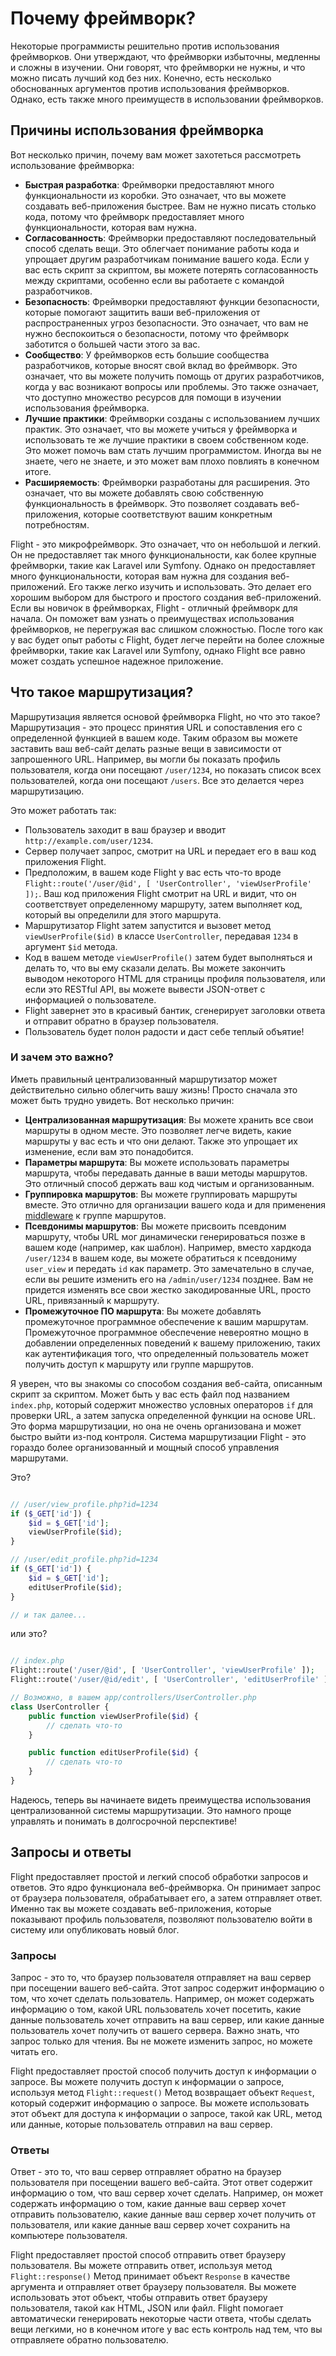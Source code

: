 
# Почему фреймворк?

Некоторые программисты решительно против использования фреймворков. Они утверждают, что фреймворки избыточны, медленны и сложны в изучении. 
Они говорят, что фреймворки не нужны, и что можно писать лучший код без них. 
Конечно, есть несколько обоснованных аргументов против использования фреймворков. Однако, есть также много преимуществ в использовании фреймворков. 

## Причины использования фреймворка

Вот несколько причин, почему вам может захотеться рассмотреть использование фреймворка:

- **Быстрая разработка**: Фреймворки предоставляют много функциональности из коробки. Это означает, что вы можете создавать веб-приложения быстрее. Вам не нужно писать столько кода, потому что фреймворк предоставляет много функциональности, которая вам нужна.
- **Согласованность**: Фреймворки предоставляют последовательный способ сделать вещи. Это облегчает понимание работы кода и упрощает другим разработчикам понимание вашего кода. Если у вас есть скрипт за скриптом, вы можете потерять согласованность между скриптами, особенно если вы работаете с командой разработчиков.
- **Безопасность**: Фреймворки предоставляют функции безопасности, которые помогают защитить ваши веб-приложения от распространенных угроз безопасности. Это означает, что вам не нужно беспокоиться о безопасности, потому что фреймворк заботится о большей части этого за вас.
- **Сообщество**: У фреймворков есть большие сообщества разработчиков, которые вносят свой вклад во фреймворк. Это означает, что вы можете получить помощь от других разработчиков, когда у вас возникают вопросы или проблемы. Это также означает, что доступно множество ресурсов для помощи в изучении использования фреймворка.
- **Лучшие практики**: Фреймворки созданы с использованием лучших практик. Это означает, что вы можете учиться у фреймворка и использовать те же лучшие практики в своем собственном коде. Это может помочь вам стать лучшим программистом. Иногда вы не знаете, чего не знаете, и это может вам плохо повлиять в конечном итоге.
- **Расширяемость**: Фреймворки разработаны для расширения. Это означает, что вы можете добавлять свою собственную функциональность в фреймворк. Это позволяет создавать веб-приложения, которые соответствуют вашим конкретным потребностям.

Flight - это микрофреймворк. Это означает, что он небольшой и легкий. Он не предоставляет так много функциональности, как более крупные фреймворки, такие как Laravel или Symfony. 
Однако он предоставляет много функциональности, которая вам нужна для создания веб-приложений. Его также легко изучить и использовать. 
Это делает его хорошим выбором для быстрого и простого создания веб-приложений. Если вы новичок в фреймворках, Flight - отличный фреймворк для начала. 
Он поможет вам узнать о преимуществах использования фреймворков, не перегружая вас слишком сложностью. 
После того как у вас будет опыт работы с Flight, будет легче перейти на более сложные фреймворки, такие как Laravel или Symfony, 
однако Flight все равно может создать успешное надежное приложение.

## Что такое маршрутизация?

Маршрутизация является основой фреймворка Flight, но что это такое? Маршрутизация - это процесс принятия URL и сопоставления его с определенной функцией в вашем коде. 
Таким образом вы можете заставить ваш веб-сайт делать разные вещи в зависимости от запрошенного URL. Например, вы могли бы показать профиль пользователя, когда 
они посещают `/user/1234`, но показать список всех пользователей, когда они посещают `/users`. Все это делается через маршрутизацию.

Это может работать так:

- Пользователь заходит в ваш браузер и вводит `http://example.com/user/1234`.
- Сервер получает запрос, смотрит на URL и передает его в ваш код приложения Flight.
- Предположим, в вашем коде Flight у вас есть что-то вроде `Flight::route('/user/@id', [ 'UserController', 'viewUserProfile' ]);`. Ваш код приложения Flight смотрит на URL и видит, что он соответствует определенному маршруту, затем выполняет код, который вы определили для этого маршрута.  
- Маршрутизатор Flight затем запустится и вызовет метод `viewUserProfile($id)` в классе `UserController`, передавая `1234` в аргумент `$id` метода.
- Код в вашем методе `viewUserProfile()` затем будет выполняться и делать то, что вы ему сказали делать. Вы можете закончить выводом некоторого HTML для страницы профиля пользователя, или если это RESTful API, вы можете вывести JSON-ответ с информацией о пользователе.
- Flight завернет это в красивый бантик, сгенерирует заголовки ответа и отправит обратно в браузер пользователя.
- Пользователь будет полон радости и даст себе теплый объятие!

### И зачем это важно?

Иметь правильный централизованный маршрутизатор может действительно сильно облегчить вашу жизнь! Просто сначала это может быть трудно увидеть. Вот несколько причин:

- **Централизованная маршрутизация**: Вы можете хранить все свои маршруты в одном месте. Это позволяет легче видеть, какие маршруты у вас есть и что они делают. Также это упрощает их изменение, если вам это понадобится.
- **Параметры маршрута**: Вы можете использовать параметры маршрута, чтобы передавать данные в ваши методы маршрутов. Это отличный способ держать ваш код чистым и организованным.
- **Группировка маршрутов**: Вы можете группировать маршруты вместе. Это отлично для организации вашего кода и для применения [middleware](middleware) к группе маршрутов.
- **Псевдонимы маршрутов**: Вы можете присвоить псевдоним маршруту, чтобы URL мог динамически генерироваться позже в вашем коде (например, как шаблон). Например, вместо хардкода `/user/1234` в вашем коде, вы можете обратиться к псевдониму `user_view` и передать `id` как параметр. Это замечательно в случае, если вы решите изменить его на `/admin/user/1234` позднее. Вам не придется изменять все свои жестко закодированные URL, просто URL, привязанный к маршруту.
- **Промежуточное ПО маршрута**: Вы можете добавлять промежуточное программное обеспечение к вашим маршрутам. Промежуточное программное обеспечение невероятно мощно в добавлении определенных поведений к вашему приложению, таких как аутентификация того, что определенный пользователь может получить доступ к маршруту или группе маршрутов.

Я уверен, что вы знакомы со способом создания веб-сайта, описанным скрипт за скриптом. Может быть у вас есть файл под названием `index.php`, который содержит множество условных операторов `if` 
для проверки URL, а затем запуска определенной функции на основе URL. Это форма маршрутизации, но она не очень организована и может 
быстро выйти из-под контроля. Система маршрутизации Flight - это гораздо более организованный и мощный способ управления маршрутами.

Это?

```php

// /user/view_profile.php?id=1234
if ($_GET['id']) {
	$id = $_GET['id'];
	viewUserProfile($id);
}

// /user/edit_profile.php?id=1234
if ($_GET['id']) {
	$id = $_GET['id'];
	editUserProfile($id);
}

// и так далее...
```

или это?

```php

// index.php
Flight::route('/user/@id', [ 'UserController', 'viewUserProfile' ]);
Flight::route('/user/@id/edit', [ 'UserController', 'editUserProfile' ]);

// Возможно, в вашем app/controllers/UserController.php
class UserController {
	public function viewUserProfile($id) {
		// сделать что-то
	}

	public function editUserProfile($id) {
		// сделать что-то
	}
}
```

Надеюсь, теперь вы начинаете видеть преимущества использования централизованной системы маршрутизации. Это намного проще управлять и понимать в долгосрочной перспективе!

## Запросы и ответы

Flight предоставляет простой и легкий способ обработки запросов и ответов. Это ядро функционала веб-фреймворка. Он принимает запрос 
от браузера пользователя, обрабатывает его, а затем отправляет ответ. Именно так вы можете создавать веб-приложения, которые показывают профиль пользователя, 
позволяют пользователю войти в систему или опубликовать новый блог.

### Запросы

Запрос - это то, что браузер пользователя отправляет на ваш сервер при посещении вашего веб-сайта. Этот запрос содержит информацию о том, что 
хочет сделать пользователь. Например, он может содержать информацию о том, какой URL пользователь хочет посетить, какие данные пользователь хочет отправить на ваш сервер, 
или какие данные пользователь хочет получить от вашего сервера. Важно знать, что запрос только для чтения. Вы не можете изменить запрос, 
но можете читать его.

Flight предоставляет простой способ получить доступ к информации о запросе. Вы можете получить доступ к информации о запросе, используя метод `Flight::request()` 
Метод возвращает объект `Request`, который содержит информацию о запросе. Вы можете использовать этот объект для доступа к информации о запросе, такой как URL, метод или данные, 
которые пользователь отправил на ваш сервер.

### Ответы

Ответ - это то, что ваш сервер отправляет обратно на браузер пользователя при посещении вашего веб-сайта. Этот ответ содержит информацию о том, что ваш сервер хочет сделать. 
Например, он может содержать информацию о том, какие данные ваш сервер хочет отправить пользователю, какие данные ваш сервер хочет получить от пользователя, 
или какие данные ваш сервер хочет сохранить на компьютере пользователя.

Flight предоставляет простой способ отправить ответ браузеру пользователя. Вы можете отправить ответ, используя метод `Flight::response()` 
Метод принимает объект `Response` в качестве аргумента и отправляет ответ браузеру пользователя. Вы можете использовать этот объект, чтобы отправить ответ браузеру пользователя, 
такой как HTML, JSON или файл. Flight помогает автоматически генерировать некоторые части ответа, чтобы сделать вещи легкими, но в конечном итоге у вас есть 
контроль над тем, что вы отправляете обратно пользователю.
